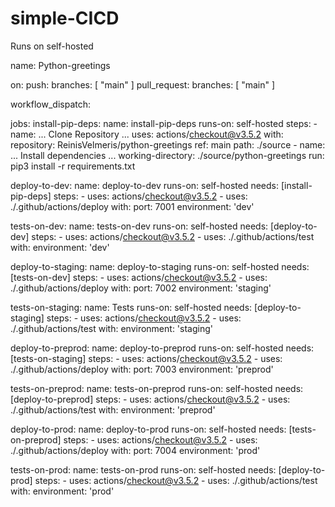 # simple-CICD

Runs on self-hosted



name: Python-greetings

on:
  push:
    branches: [ "main" ]
  pull_request:
    branches: [ "main" ]

  workflow_dispatch:

jobs:
  install-pip-deps:
    name: install-pip-deps
    runs-on: self-hosted
    steps:
      - name: ... Clone Repository ...
        uses: actions/checkout@v3.5.2
        with:
          repository: ReinisVelmeris/python-greetings
          ref: main
          path: ./source
      - name: ... Install dependencies ...
        working-directory: ./source/python-greetings
        run: pip3 install -r requirements.txt
    
  deploy-to-dev:
    name: deploy-to-dev
    runs-on: self-hosted
    needs: [install-pip-deps]
    steps:
      - uses: actions/checkout@v3.5.2
      - uses: ./.github/actions/deploy
        with:
          port: 7001
          environment: 'dev'

  tests-on-dev:
    name: tests-on-dev
    runs-on: self-hosted
    needs: [deploy-to-dev]
    steps:
      - uses: actions/checkout@v3.5.2
      - uses: ./.github/actions/test
        with:
          environment: 'dev'

  deploy-to-staging:
    name: deploy-to-staging
    runs-on: self-hosted
    needs: [tests-on-dev]
    steps:
      - uses: actions/checkout@v3.5.2
      - uses: ./.github/actions/deploy
        with:
          port: 7002
          environment: 'staging'   

  tests-on-staging:
    name: Tests
    runs-on: self-hosted
    needs: [deploy-to-staging]
    steps:
      - uses: actions/checkout@v3.5.2
      - uses: ./.github/actions/test
        with:
          environment: 'staging'

  deploy-to-preprod:
    name: deploy-to-preprod
    runs-on: self-hosted
    needs: [tests-on-staging]
    steps:
      - uses: actions/checkout@v3.5.2
      - uses: ./.github/actions/deploy
        with:
          port: 7003
          environment: 'preprod'     

  tests-on-preprod:
    name: tests-on-preprod
    runs-on: self-hosted
    needs: [deploy-to-preprod]
    steps:
      - uses: actions/checkout@v3.5.2
      - uses: ./.github/actions/test
        with:
          environment: 'preprod'

  deploy-to-prod:
    name: deploy-to-prod
    runs-on: self-hosted
    needs: [tests-on-preprod]
    steps:
      - uses: actions/checkout@v3.5.2
      - uses: ./.github/actions/deploy
        with:
          port: 7004
          environment: 'prod'   
  
  tests-on-prod:
    name: tests-on-prod
    runs-on: self-hosted
    needs: [deploy-to-prod]
    steps:
      - uses: actions/checkout@v3.5.2
      - uses: ./.github/actions/test
        with:
          environment: 'prod'
